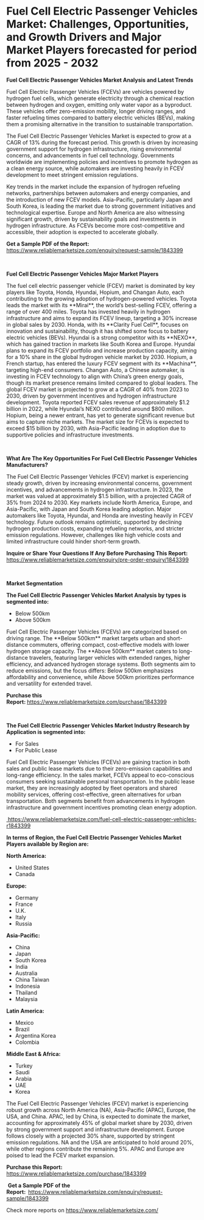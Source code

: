 <p><h1>Fuel Cell Electric Passenger Vehicles Market: Challenges, Opportunities, and Growth Drivers and Major Market Players forecasted for period from 2025 - 2032</h1></p><p><strong>Fuel Cell Electric Passenger Vehicles Market Analysis and Latest Trends</strong></p>
<p><p>Fuel Cell Electric Passenger Vehicles (FCEVs) are vehicles powered by hydrogen fuel cells, which generate electricity through a chemical reaction between hydrogen and oxygen, emitting only water vapor as a byproduct. These vehicles offer zero-emission mobility, longer driving ranges, and faster refueling times compared to battery electric vehicles (BEVs), making them a promising alternative in the transition to sustainable transportation.</p><p>The Fuel Cell Electric Passenger Vehicles Market is expected to grow at a CAGR of 13% during the forecast period. This growth is driven by increasing government support for hydrogen infrastructure, rising environmental concerns, and advancements in fuel cell technology. Governments worldwide are implementing policies and incentives to promote hydrogen as a clean energy source, while automakers are investing heavily in FCEV development to meet stringent emission regulations.</p><p>Key trends in the market include the expansion of hydrogen refueling networks, partnerships between automakers and energy companies, and the introduction of new FCEV models. Asia-Pacific, particularly Japan and South Korea, is leading the market due to strong government initiatives and technological expertise. Europe and North America are also witnessing significant growth, driven by sustainability goals and investments in hydrogen infrastructure. As FCEVs become more cost-competitive and accessible, their adoption is expected to accelerate globally.</p></p>
<p><strong>Get a Sample PDF of the Report:&nbsp;</strong> <a href="https://www.reliablemarketsize.com/enquiry/request-sample/1843399?utm_campaign=1911&utm_medium=2&utm_source=Github&utm_content=ia&utm_term=24012025&utm_id=fuel-cell-electric-passenger-vehicles">https://www.reliablemarketsize.com/enquiry/request-sample/1843399</a></p>
<p>&nbsp;</p>
<p><strong>Fuel Cell Electric Passenger Vehicles Major Market Players</strong></p>
<p><p>The fuel cell electric passenger vehicle (FCEV) market is dominated by key players like Toyota, Honda, Hyundai, Hopium, and Changan Auto, each contributing to the growing adoption of hydrogen-powered vehicles. Toyota leads the market with its **Mirai**, the world’s best-selling FCEV, offering a range of over 400 miles. Toyota has invested heavily in hydrogen infrastructure and aims to expand its FCEV lineup, targeting a 30% increase in global sales by 2030. Honda, with its **Clarity Fuel Cell**, focuses on innovation and sustainability, though it has shifted some focus to battery electric vehicles (BEVs). Hyundai is a strong competitor with its **NEXO**, which has gained traction in markets like South Korea and Europe. Hyundai plans to expand its FCEV portfolio and increase production capacity, aiming for a 10% share in the global hydrogen vehicle market by 2030. Hopium, a French startup, has entered the luxury FCEV segment with its **Machina**, targeting high-end consumers. Changan Auto, a Chinese automaker, is investing in FCEV technology to align with China’s green energy goals, though its market presence remains limited compared to global leaders. The global FCEV market is projected to grow at a CAGR of 40% from 2023 to 2030, driven by government incentives and hydrogen infrastructure development. Toyota reported FCEV sales revenue of approximately $1.2 billion in 2022, while Hyundai’s NEXO contributed around $800 million. Hopium, being a newer entrant, has yet to generate significant revenue but aims to capture niche markets. The market size for FCEVs is expected to exceed $15 billion by 2030, with Asia-Pacific leading in adoption due to supportive policies and infrastructure investments.</p></p>
<p>&nbsp;</p>
<p><strong>What Are The Key Opportunities For Fuel Cell Electric Passenger Vehicles Manufacturers?</strong></p>
<p><p>The Fuel Cell Electric Passenger Vehicles (FCEV) market is experiencing steady growth, driven by increasing environmental concerns, government incentives, and advancements in hydrogen infrastructure. In 2023, the market was valued at approximately $1.5 billion, with a projected CAGR of 35% from 2024 to 2030. Key markets include North America, Europe, and Asia-Pacific, with Japan and South Korea leading adoption. Major automakers like Toyota, Hyundai, and Honda are investing heavily in FCEV technology. Future outlook remains optimistic, supported by declining hydrogen production costs, expanding refueling networks, and stricter emission regulations. However, challenges like high vehicle costs and limited infrastructure could hinder short-term growth.</p></p>
<p><strong>Inquire or Share Your Questions If Any Before Purchasing This Report:</strong> <a href="https://www.reliablemarketsize.com/enquiry/pre-order-enquiry/1843399?utm_campaign=1911&utm_medium=2&utm_source=Github&utm_content=ia&utm_term=24012025&utm_id=fuel-cell-electric-passenger-vehicles">https://www.reliablemarketsize.com/enquiry/pre-order-enquiry/1843399</a></p>
<p>&nbsp;</p>
<p><strong>Market Segmentation</strong></p>
<p><strong>The Fuel Cell Electric Passenger Vehicles Market Analysis by types is segmented into:</strong></p>
<p><ul><li>Below 500km</li><li>Above 500km</li></ul></p>
<p><p>Fuel Cell Electric Passenger Vehicles (FCEVs) are categorized based on driving range. The **Below 500km** market targets urban and short-distance commuters, offering compact, cost-effective models with lower hydrogen storage capacity. The **Above 500km** market caters to long-distance travelers, featuring larger vehicles with extended ranges, higher efficiency, and advanced hydrogen storage systems. Both segments aim to reduce emissions, but the focus differs: Below 500km emphasizes affordability and convenience, while Above 500km prioritizes performance and versatility for extended travel.</p></p>
<p><strong>Purchase this Report:&nbsp;</strong><a href="https://www.reliablemarketsize.com/purchase/1843399?utm_campaign=1911&utm_medium=2&utm_source=Github&utm_content=ia&utm_term=24012025&utm_id=fuel-cell-electric-passenger-vehicles">https://www.reliablemarketsize.com/purchase/1843399</a></p>
<p>&nbsp;</p>
<p><strong>The Fuel Cell Electric Passenger Vehicles Market Industry Research by Application is segmented into:</strong></p>
<p><ul><li>For Sales</li><li>For Public Lease</li></ul></p>
<p><p>Fuel Cell Electric Passenger Vehicles (FCEVs) are gaining traction in both sales and public lease markets due to their zero-emission capabilities and long-range efficiency. In the sales market, FCEVs appeal to eco-conscious consumers seeking sustainable personal transportation. In the public lease market, they are increasingly adopted by fleet operators and shared mobility services, offering cost-effective, green alternatives for urban transportation. Both segments benefit from advancements in hydrogen infrastructure and government incentives promoting clean energy adoption.</p></p>
<p><a href="https://www.reliablemarketsize.com/fuel-cell-electric-passenger-vehicles-r1843399?utm_campaign=1911&utm_medium=2&utm_source=Github&utm_content=ia&utm_term=24012025&utm_id=fuel-cell-electric-passenger-vehicles">&nbsp;https://www.reliablemarketsize.com/fuel-cell-electric-passenger-vehicles-r1843399</a></p>
<p><strong>In terms of Region, the Fuel Cell Electric Passenger Vehicles Market Players available by Region are:</strong></p>
<p>
    <p> <strong> North America: </strong>
        <ul>
            <li>United States</li>
            <li>Canada</li>
        </ul>
        </p> 
    <p> <strong> Europe: </strong>
        <ul>
            <li>Germany</li>
            <li>France</li>
            <li>U.K.</li>
            <li>Italy</li>
            <li>Russia</li>
        </ul>
        </p> 
    <p> <strong> Asia-Pacific: </strong>
        <ul>
            <li>China</li>
            <li>Japan</li>
            <li>South Korea</li>
            <li>India</li>
            <li>Australia</li>
            <li>China Taiwan</li>
            <li>Indonesia</li>
            <li>Thailand</li>
            <li>Malaysia</li>
        </ul>
        </p> 
    <p> <strong> Latin America: </strong>
        <ul>
            <li>Mexico</li>
            <li>Brazil</li>
            <li>Argentina Korea</li>
            <li>Colombia</li>
        </ul>
        </p> 
    <p> <strong> Middle East & Africa: </strong>
        <ul>
            <li>Turkey</li>
            <li>Saudi</li>
            <li>Arabia</li>
            <li>UAE</li>
            <li>Korea</li>
        </ul>
    </p>
    </p>
<p><p>The Fuel Cell Electric Passenger Vehicles (FCEV) market is experiencing robust growth across North America (NA), Asia-Pacific (APAC), Europe, the USA, and China. APAC, led by China, is expected to dominate the market, accounting for approximately 45% of global market share by 2030, driven by strong government support and infrastructure development. Europe follows closely with a projected 30% share, supported by stringent emission regulations. NA and the USA are anticipated to hold around 20%, while other regions contribute the remaining 5%. APAC and Europe are poised to lead the FCEV market expansion.</p></p>
<p><strong>Purchase this Report: </strong><a href="https://www.reliablemarketsize.com/purchase/1843399?utm_campaign=1911&utm_medium=2&utm_source=Github&utm_content=ia&utm_term=24012025&utm_id=fuel-cell-electric-passenger-vehicles">https://www.reliablemarketsize.com/purchase/1843399</a></p>
<p>&nbsp;<strong>Get a Sample PDF of the Report:&nbsp;&nbsp;</strong><a href="https://www.reliablemarketsize.com/enquiry/request-sample/1843399?utm_campaign=1911&utm_medium=2&utm_source=Github&utm_content=ia&utm_term=24012025&utm_id=fuel-cell-electric-passenger-vehicles">https://www.reliablemarketsize.com/enquiry/request-sample/1843399</a></p>
<p><strong></strong></p>
<p>Check more reports on <a href="https://www.reliablemarketsize.com/?utm_campaign=1911&utm_medium=2&utm_source=Github&utm_content=ia&utm_term=24012025&utm_id=fuel-cell-electric-passenger-vehicles">https://www.reliablemarketsize.com/</a></p>